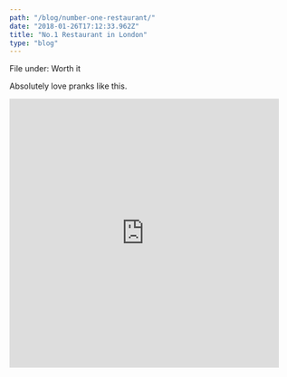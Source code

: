 ```yaml
---
path: "/blog/number-one-restaurant/"
date: "2018-01-26T17:12:33.962Z"
title: "No.1 Restaurant in London"
type: "blog"
---
```


File under: Worth it

Absolutely love pranks like this.

<iframe src="https://www.facebook.com/plugins/video.php?href=https%3A%2F%2Fwww.facebook.com%2FVICELANDTV%2Fvideos%2F1906627672984606%2F&show_text=0&width=476" width="476" height="476" style="border:none;overflow:hidden" scrolling="no" frameborder="0" allowTransparency="true" allowFullScreen="true"></iframe>
